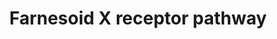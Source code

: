 ---
annotations:
- type: Pathway Ontology
  value: bile acid signaling pathway
authors:
- Mkutmon
- Susan
- Eweitz
description: The farnesoid X receptor (FXR, a.k.a. NR1H4) is a nuclear receptor that
  responds to levels of bile acids present in the body and regulates many processes
  related to bile acids synthesis and transport.
last-edited: 2021-05-07
organisms:
- Bos taurus
redirect_from:
- /index.php/Pathway:WP3269
- /instance/WP3269
schema-jsonld:
- '@context': https://schema.org/
  '@id': https://wikipathways.github.io/pathways/WP3269.html
  '@type': Dataset
  creator:
    '@type': Organization
    name: WikiPathways
  description: The farnesoid X receptor (FXR, a.k.a. NR1H4) is a nuclear receptor
    that responds to levels of bile acids present in the body and regulates many processes
    related to bile acids synthesis and transport.
  keywords:
  - PPARGC1A
  - ABCB11
  - NR1H4
  - IRS2
  - UGT2B4
  - FGF19
  - RXRA
  - SLCO2B1
  - SLC27A5
  - UQCC2
  - SULT2A1
  - NR0B2
  - FXR ligand
  - BAAT
  - CYP8B1
  - FKBP5
  - Ligand
  - CYP3A4
  - ABCB4
  - CYP7A1
  - SLC10A1
  license: CC0
  name: Farnesoid X receptor pathway
seo: CreativeWork
title: Farnesoid X receptor pathway
wpid: WP3269
---